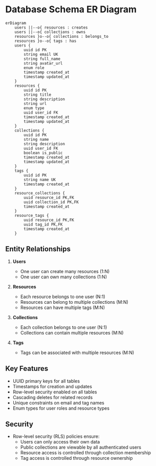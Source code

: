 # Database Schema ER Diagram

```mermaid
erDiagram
    users ||--o{ resources : creates
    users ||--o{ collections : owns
    resources }o--o{ collections : belongs_to
    resources }o--o{ tags : has
    users {
        uuid id PK
        string email UK
        string full_name
        string avatar_url
        enum role
        timestamp created_at
        timestamp updated_at
    }
    resources {
        uuid id PK
        string title
        string description
        string url
        enum type
        uuid user_id FK
        timestamp created_at
        timestamp updated_at
    }
    collections {
        uuid id PK
        string name
        string description
        uuid user_id FK
        boolean is_public
        timestamp created_at
        timestamp updated_at
    }
    tags {
        uuid id PK
        string name UK
        timestamp created_at
    }
    resource_collections {
        uuid resource_id PK,FK
        uuid collection_id PK,FK
        timestamp created_at
    }
    resource_tags {
        uuid resource_id PK,FK
        uuid tag_id PK,FK
        timestamp created_at
    }
```

## Entity Relationships

1. **Users**
   - One user can create many resources (1:N)
   - One user can own many collections (1:N)

2. **Resources**
   - Each resource belongs to one user (N:1)
   - Resources can belong to multiple collections (M:N)
   - Resources can have multiple tags (M:N)

3. **Collections**
   - Each collection belongs to one user (N:1)
   - Collections can contain multiple resources (M:N)

4. **Tags**
   - Tags can be associated with multiple resources (M:N)

## Key Features

- UUID primary keys for all tables
- Timestamps for creation and updates
- Row-level security enabled on all tables
- Cascading deletes for related records
- Unique constraints on email and tag names
- Enum types for user roles and resource types

## Security

- Row-level security (RLS) policies ensure:
  - Users can only access their own data
  - Public collections are viewable by all authenticated users
  - Resource access is controlled through collection membership
  - Tag access is controlled through resource ownership 